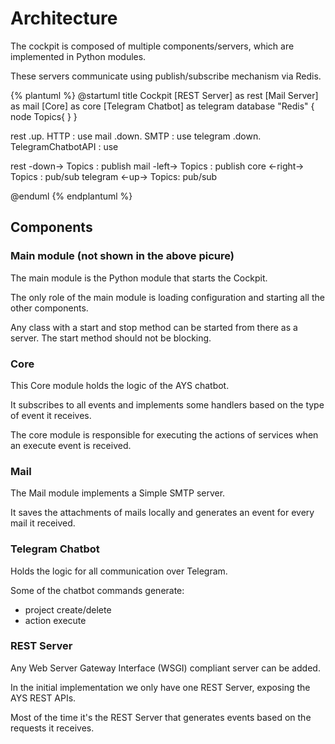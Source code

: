 # Architecture

The cockpit is composed of multiple components/servers, which are implemented in Python modules.

These servers communicate using publish/subscribe mechanism via Redis.

{% plantuml %}
@startuml
title Cockpit
[REST Server] as rest
[Mail Server] as mail
[Core] as core
[Telegram Chatbot] as telegram
database "Redis" {
  node Topics{
  }
}

rest .up. HTTP : use
mail .down. SMTP : use
telegram .down. TelegramChatbotAPI : use

rest -down-> Topics : publish
mail -left-> Topics : publish
core <-right-> Topics : pub/sub
telegram <-up-> Topics: pub/sub


@enduml
{% endplantuml %}

## Components

### Main module (not shown in the above picure)

The main module is the Python module that starts the Cockpit.

The only role of the main module is loading configuration and starting all the other components.

Any class with a start and stop method can be started from there as a server. The start method should not be blocking.


### Core

This Core module holds the logic of the AYS chatbot.
  
It subscribes to all events and implements some handlers based on the type of event it receives.
  
The core module is responsible for executing the actions of services when an execute event is received.


### Mail

The Mail module implements a Simple SMTP server.

It saves the attachments of mails locally and generates an event for every mail it received.


### Telegram Chatbot

Holds the logic for all communication over Telegram.  

Some of the chatbot commands generate:

- project create/delete
- action execute


### REST Server

Any Web Server Gateway Interface (WSGI) compliant server can be added. 

In the initial implementation we only have one REST Server, exposing the AYS REST APIs. 

Most of the time it's the REST Server that generates events based on the requests it receives.